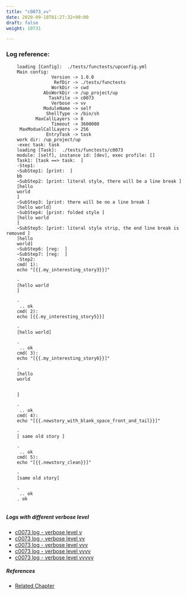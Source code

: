 ```yaml
---
title: "c0073_vv"
date: 2020-09-18T01:27:32+99:00
draft: false
weight: 10731

---
```


### Log reference: <no value>

```
    loading [Config]:  ./tests/functests/upconfig.yml
    Main config:
                 Version -> 1.0.0
                  RefDir -> ./tests/functests
                 WorkDir -> cwd
              AbsWorkDir -> /up_project/up
                TaskFile -> c0073
                 Verbose -> vv
              ModuleName -> self
               ShellType -> /bin/sh
           MaxCallLayers -> 8
                 Timeout -> 3600000
     MaxModuelCallLayers -> 256
               EntryTask -> task
    work dir: /up_project/up
    -exec task: task
    loading [Task]:  ./tests/functests/c0073
    module: [self], instance id: [dev], exec profile: []
    Task1: [task ==> task:  ]
    -Step1:
    ~SubStep1: [print:  ]
    bb
    ~SubStep2: [print: literal style, there will be a line break ]
    [hello
    world
    ]
    ~SubStep3: [print: there will be no a line break ]
    [hello world]
    ~SubStep4: [print: folded style ]
    [hello world
    ]
    ~SubStep5: [print: literal style strip, the end line break is removed ]
    [hello
    world]
    ~SubStep6: [reg:  ]
    ~SubStep7: [reg:  ]
    -Step2:
    cmd( 1):
    echo "[{{.my_interesting_story3}}]"
    
    -
    [hello world
    ]
    
    -
     .. ok
    cmd( 2):
    echo [{{.my_interesting_story5}}]
    
    -
    [hello world]
    
    -
     .. ok
    cmd( 3):
    echo "[{{.my_interesting_story6}}]"
    
    -
    [hello
    world
    
    
    ]
    
    -
     .. ok
    cmd( 4):
    echo "[{{.newstory_with_blank_space_front_and_tail}}]"
    
    -
    [ same old story ]
    
    -
     .. ok
    cmd( 5):
    echo "[{{.newstory_clean}}]"
    
    -
    [same old story]
    
    -
     .. ok
    . ok
    
```

##### Logs with different verbose level
* [c0073 log - verbose level v](../../logs/c0073_v)
* [c0073 log - verbose level vv](../../logs/c0073_vv)
* [c0073 log - verbose level vvv](../../logs/c0073_vvv)
* [c0073 log - verbose level vvvv](../../logs/c0073_vvvv)
* [c0073 log - verbose level vvvvv](../../logs/c0073_vvvvv)

##### References
* [Related Chapter](../../syntax/c0073)
